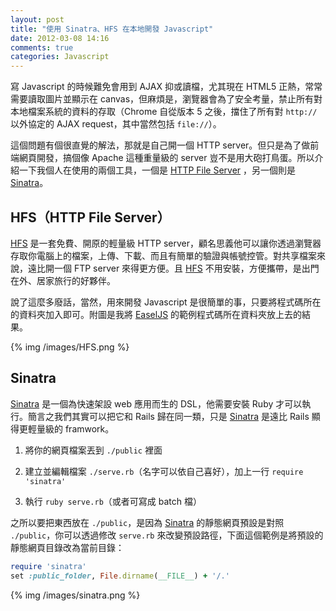 ```yaml
---
layout: post
title: "使用 Sinatra、HFS 在本地開發 Javascript"
date: 2012-03-08 14:16
comments: true
categories: Javascript
---
```


[HFS]: http://www.rejetto.com/hfs/
[Sinatra]: http://www.sinatrarb.com/
[EaselJS]: http://easeljs.com/

寫 Javascript 的時候難免會用到 AJAX 抑或讀檔，尤其現在 HTML5 正熱，常常需要讀取圖片並顯示在 canvas，但麻煩是，瀏覽器會為了安全考量，禁止所有對本地檔案系統的資料的存取（Chrome 自從版本 5 之後，擋住了所有對 `http://` 以外協定的 AJAX request，其中當然包括 `file://`）。

這個問題有個很直覺的解法，那就是自己開一個 HTTP server。但只是為了做前端網頁開發，搞個像 Apache 這種重量級的 server 豈不是用大砲打鳥蛋。所以介紹一下我個人在使用的兩個工具，一個是 [HTTP File Server][HFS] ，另一個則是 [Sinatra]。

<!-- more -->

## HFS（HTTP File Server）

[HFS] 是一套免費、開原的輕量級 HTTP server，顧名思義他可以讓你透過瀏覽器存取你電腦上的檔案，上傳、下載、而且有簡單的驗證與帳號控管。對共享檔案來說，遠比開一個 FTP server 來得更方便。且 [HFS] 不用安裝，方便攜帶，是出門在外、居家旅行的好夥伴。

說了這麼多廢話，當然，用來開發 Javascript 是很簡單的事，只要將程式碼所在的資料夾加入即可。附圖是我將 [EaselJS] 的範例程式碼所在資料夾放上去的結果。

{% img /images/HFS.png %}

## Sinatra

[Sinatra] 是一個為快速架設 web 應用而生的 DSL，他需要安裝 Ruby 才可以執行。簡言之我們其實可以把它和 Rails 歸在同一類，只是 [Sinatra] 是遠比 Rails 顯得更輕量級的 framwork。

1. 將你的網頁檔案丟到 `./public` 裡面

2. 建立並編輯檔案 `./serve.rb`（名字可以依自己喜好），加上一行 `require 'sinatra'`

3. 執行 `ruby serve.rb`（或者可寫成 batch 檔）

之所以要把東西放在 `./public`，是因為 [Sinatra] 的靜態網頁預設是對照 `./public`，你可以透過修改 `serve.rb` 來改變預設路徑，下面這個範例是將預設的靜態網頁目錄改為當前目錄：

``` ruby serve.rb
require 'sinatra'
set :public_folder, File.dirname(__FILE__) + '/.'
```

{% img /images/sinatra.png %}